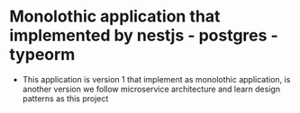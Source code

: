 # Monolothic application that implemented by nestjs - postgres - typeorm
- This application is version 1 that implement as monolothic application, is another version we follow microservice architecture and learn design patterns as this project
